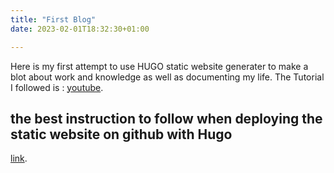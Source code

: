 ```yaml
---
title: "First Blog"
date: 2023-02-01T18:32:30+01:00

---
```

Here is my first attempt to use HUGO static website generater to make a blot about work and knowledge as well as documenting my life.
The Tutorial I followed is : 
[youtube](https://www.youtube.com/watch?v=psyz4UPnGAA).
## the best instruction to follow when deploying the static website on github with Hugo
[link](https://swcarpentry.github.io/shell-novice/).
